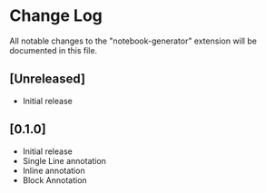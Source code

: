 # Change Log

All notable changes to the "notebook-generator" extension will be documented in this file.

## [Unreleased]

- Initial release

## [0.1.0]

- Initial release
- Single Line annotation
- Inline annotation
- Block Annotation